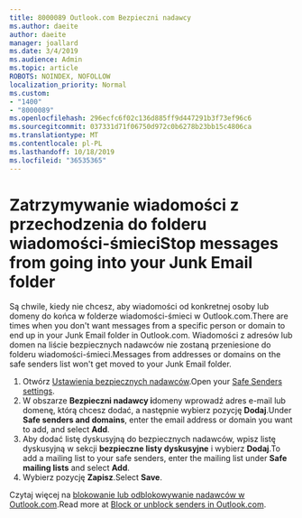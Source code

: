 ```yaml
---
title: 8000089 Outlook.com Bezpieczni nadawcy
ms.author: daeite
author: daeite
manager: joallard
ms.date: 3/4/2019
ms.audience: Admin
ms.topic: article
ROBOTS: NOINDEX, NOFOLLOW
localization_priority: Normal
ms.custom:
- "1400"
- "8000089"
ms.openlocfilehash: 296ecfc6f02c136d885ff9d447291b3f73ef96c6
ms.sourcegitcommit: 037331d71f06750d972c0b6278b23bb15c4806ca
ms.translationtype: MT
ms.contentlocale: pl-PL
ms.lasthandoff: 10/18/2019
ms.locfileid: "36535365"
---
```

# <a name="stop-messages-from-going-into-your-junk-email-folder"></a><span data-ttu-id="64041-102">Zatrzymywanie wiadomości z przechodzenia do folderu wiadomości-śmieci</span><span class="sxs-lookup"><span data-stu-id="64041-102">Stop messages from going into your Junk Email folder</span></span>

<span data-ttu-id="64041-103">Są chwile, kiedy nie chcesz, aby wiadomości od konkretnej osoby lub domeny do końca w folderze wiadomości-śmieci w Outlook.com.</span><span class="sxs-lookup"><span data-stu-id="64041-103">There are times when you don't want messages from a specific person or domain to end up in your Junk Email folder in Outlook.com.</span></span> <span data-ttu-id="64041-104">Wiadomości z adresów lub domen na liście bezpiecznych nadawców nie zostaną przeniesione do folderu wiadomości-śmieci.</span><span class="sxs-lookup"><span data-stu-id="64041-104">Messages from addresses or domains on the safe senders list won't get moved to your Junk Email folder.</span></span>

1. <span data-ttu-id="64041-105">Otwórz [Ustawienia bezpiecznych nadawców](https://go.microsoft.com/fwlink/?linkid=2035804).</span><span class="sxs-lookup"><span data-stu-id="64041-105">Open your [Safe Senders settings](https://go.microsoft.com/fwlink/?linkid=2035804).</span></span>
2. <span data-ttu-id="64041-106">W obszarze **Bezpieczni nadawcy i**domeny wprowadź adres e-mail lub domenę, którą chcesz dodać, a następnie wybierz pozycję **Dodaj**.</span><span class="sxs-lookup"><span data-stu-id="64041-106">Under **Safe senders and domains**, enter the email address or domain you want to add, and select **Add**.</span></span>
3. <span data-ttu-id="64041-107">Aby dodać listę dyskusyjną do bezpiecznych nadawców, wpisz listę dyskusyjną w sekcji **bezpieczne listy dyskusyjne** i wybierz **Dodaj**.</span><span class="sxs-lookup"><span data-stu-id="64041-107">To add a mailing list to your safe senders, enter the mailing list under **Safe mailing lists** and select **Add**.</span></span>
4. <span data-ttu-id="64041-108">Wybierz pozycję **Zapisz**.</span><span class="sxs-lookup"><span data-stu-id="64041-108">Select **Save**.</span></span>

<span data-ttu-id="64041-109">Czytaj więcej na [blokowanie lub odblokowywanie nadawców w Outlook.com](https://support.office.com/article/afba1c94-77bb-4f50-8b85-057cf52f4d5e?wt.mc_id=Office_Outlook_com_Alchemy).</span><span class="sxs-lookup"><span data-stu-id="64041-109">Read more at [Block or unblock senders in Outlook.com](https://support.office.com/article/afba1c94-77bb-4f50-8b85-057cf52f4d5e?wt.mc_id=Office_Outlook_com_Alchemy).</span></span>